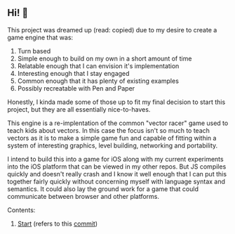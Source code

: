 ## Hi! 👋

This project was dreamed up (read: copied) due to my desire to create a game engine that was:
1. Turn based
2. Simple enough to build on my own in a short amount of time
3. Relatable enough that I can envision it's implementation
4. Interesting enough that I stay engaged
5. Common enough that it has plenty of existing examples
6. Possibly recreatable with Pen and Paper

Honestly, I kinda made some of those up to fit my final decision to start this project, but they are all essentially nice-to-haves.

This engine is a re-implentation of the common "vector racer" game used to teach kids about vectors. In this case the focus isn't so much to teach vectors as it is to make a simple game fun and capable of fitting within a system of interesting graphics, level building, networking and portability.

I intend to build this into a game for iOS along with my current experiments into the iOS platform that can be viewed in my other repos. But JS compiles quickly and doesn't really crash and I know it well enough that I can put this together fairly quickly without concerning myself with language syntax and semantics. It could also lay the ground work for a game that could communicate between browser and other platforms.

Contents:

1. [Start](./start) (refers to this [commit](https://github.com/louisfoster/tbs-racer-prototype/tree/5d1931))